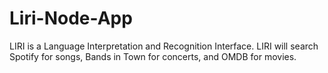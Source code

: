 # Liri-Node-App
LIRI is a Language Interpretation and Recognition Interface. LIRI will search Spotify for songs, Bands in Town for concerts, and OMDB for movies.
